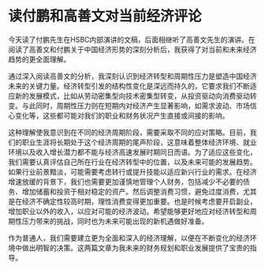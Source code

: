 # 读付鹏和高善文对当前经济评论

今天读了付鹏先生在HSBC内部演讲的文稿，后面相继听了高善文先生的演讲。在阅读了高善文和付鹏关于中国经济形势的深刻分析后，我获得了对当前和未来经济趋势的更全面理解。

通过深入阅读高善文的分析，我深刻认识到经济转型和周期性压力是塑造中国经济未来的关键力量。经济转型引发的结构性变化是深远而持久的，它要求我们不断适应新的发展模式，比如从劳动密集型向技术密集型转变，从投资驱动向消费驱动转变。与此同时，周期性压力则在短期内对经济产生显著影响，如需求波动、市场信心变化等，这些都可能对我们的职业和财务状况产生直接或间接的影响。

这种理解使我意识到在不同的经济周期阶段，需要采取不同的应对策略。目前，我们的职业生涯将长期处于这个经济周期的尾声阶段，这意味着整体经济环境、就业环境以及收入增长潜力都不能与经济高速发展时期同日而语。为了适应这些变化，我们需要认真评估自己所在行业在经济转型中的位置，以及未来可能的发展趋势。如果行业前景黯淡，可能需要考虑转行或提升技能以适应新兴行业的需求。在经济增速放缓的背景下，我们也需要更加谨慎地管理个人财务，包括减少不必要的债务、增加储蓄和投资于相对稳定的资产。然后调整消费习惯，避免过度消费，尤其是在经济不确定性较高时期，理性消费变得更加重要。也是时候考虑要开启副业，增加职业以外的收入，以应对可能的经济波动。希望能够更好地应对经济转型和周期性压力带来的挑战，同时也为未来可能出现的新机遇做好准备。

作为普通人，我们需要建立更为全面和深入的经济理解，以便在不断变化的经济环境中做出明智的决策。这两篇文章为我未来的财务规划和职业发展提供了宝贵的指导。

